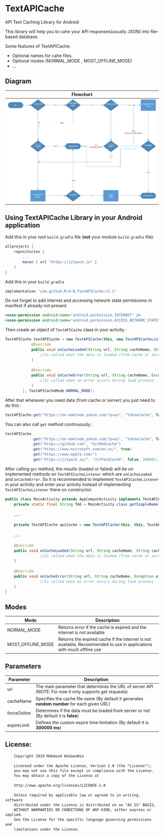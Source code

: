 # TextAPICache
API Text Caching Library for Android

This library will help you to cahe your API responses(usually JSON) into file-based database.

Some features of TextAPICache:
 * Optional names for cahe files.
 * Optional modes (NORMAL_MODE , MOST_OFFLINE_MODE)
 * ...

## Diagram
| Flowchart    |
| ------------- |
| ![Flowchart](https://github.com/M-H-N/TextAPICache/blob/master/Diagram.jpg) |

## Using TextAPICache Library in your Android application
Add this in your root `build.gradle` file (**not** your module `build.gradle` file):

```gradle
allprojects {
	repositories {
		...
		maven { url "https://jitpack.io" }
	}
}
```
Add this in your `build.gradle`
```groovy
implementation 'com.github.M-H-N:TextAPICache:v1.3'
```
Do not forget to add internet and accessing network state permissions in manifest if already not present
```xml
<uses-permission android:name="android.permission.INTERNET" />
<uses-permission android:name="android.permission.ACCESS_NETWORK_STATE" />
```
Then create an object of `TextAPICache` class in your activity :
```java
TextAPICache textAPICache = new TextAPICache(this, new TextAPICacheListener() {
            @Override
            public void onCacheLoaded(String url, String cacheName, String cacheData) {
                //Is called when the data is loaded (from cache or server)
            }

            @Override
            public void onCacheError(String url, String cacheName, Exception e) {
                //Is called when an error occurs during load process
            }
        }, TextAPICacheMode.NORMAL_MODE);
```

After that whenever you need data (from cache or server) you just need to do this :
```java
textAPICache.get("https://en-maktoob.yahoo.com/?p=us", "YahooCache", false);
```

You can also call `get` method continuously :
```java
textAPICache
            .get("https://en-maktoob.yahoo.com/?p=us", "YahooCache", false)
            .get("https://github.com", "GitHubCache")
            .get("https://www.microsoft.com/en-us/", true)
            .get("https://www.apple.com/")
            .get("https://jitpack.io/", "JitPackCache", false, 10000);
```
After calling `get` method, the results (loaded or failed) will be on implemented methods on `TextAPICacheListener` which are `onCacheLoaded` and `onCacheError`.
So it is recommended to implement `TextAPICacheListener` in your activity and enter your activity instead of implementing `TextAPICacheListener` there on constructor.
```java
public class MainActivity extends AppCompatActivity implements TextAPICacheListener {
    private static final String TAG = MainActivity.class.getSimpleName();
    
    ...
    
    private TextAPICache apiCache = new TextAPICache(this, this, TextAPICacheMode.NORMAL_MODE);
  
    ...
  
    @Override
    public void onCacheLoaded(String url, String cacheName, String cacheData) {
                //Is called when the data is loaded (from cache or server)   
    }

    @Override
    public void onCacheError(String url, String cacheName, Exception e) {
                //Is called when an error occurs during load process
    }
}
```

## Modes
| **Mode**      | **Description**  |
| ------------- | ------------- | 
| NORMAL_MODE     | Returns error if the cache is expired and the internet is not available | 
| MOST_OFFLINE_MODE     | Returns the expired cache if the internet is not available, Recommended to use in applications with much offline use | 

## Parameters
| **Parameter**      | **Description**  |
| ------------- | ------------- | 
| url     | The main parameter that determines the URL of server API (NOTE: For now it only supports get requests) | 
| cacheName     | Specifies the cache file name (By default it generates **random number** for each given URL)  | 
| forceOnline     | Determines if the data must be loaded from server or not (By default it is **false**) | 
| expireLimit     | Defines the custom expire time limitation (By default it is **300000 ms**) | 


## License:
```
    Copyright 2019 Mahmoud HodaeeNia

    Licensed under the Apache License, Version 2.0 (the "License");
    you may not use this file except in compliance with the License.
    You may obtain a copy of the License at

    http://www.apache.org/licenses/LICENSE-2.0

    Unless required by applicable law or agreed to in writing, software
    distributed under the License is distributed on an "AS IS" BASIS,
    WITHOUT WARRANTIES OR CONDITIONS OF ANY KIND, either express or implied.
    See the License for the specific language governing permissions and
    limitations under the License.
```
